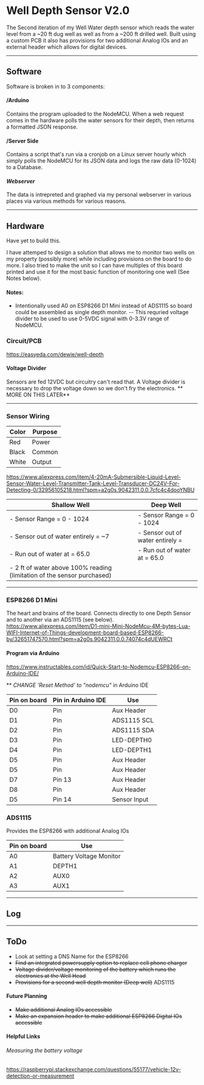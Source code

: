 # Well Depth Sensor V2.0

The Second iteration of my Well Water depth sensor which reads the water level from a ~20 ft dug well as well as from a ~200 ft drilled well. Built using a custom PCB it also has provisions for two additional Analog IOs and an external header which allows for digital devices.

--- 
## Software

Software is broken in to 3 components:

#### /Arduino 
Contains the program uploaded to the NodeMCU. When a web request comes in the hardware polls the water sensors for their depth, then returns a formatted JSON response.

#### /Server Side
Contains a script that's run via a cronjob on a Linux server hourly which simply polls the NodeMCU for its JSON data and logs the raw data (0-1024) to a Database.

#### *Webserver*
The data is intrepreted and graphed via my personal webserver in various places via various methods for various reasons. 




---
## Hardware 
 Have yet to build this.
 
I have attemped to design a solution that allows me to monitor two wells on my property (possibly more) while including provisions on the board to do more. I also tried to make the unit so I can have multiples of this board printed and use it for the most basic function of monitoring one well (See Notes below). 
 
 
#### Notes:  
- Intentionally used A0 on ESP8266 D1 Mini instead of ADS1115 so board could be assembled as single depth monitor. 
-- This requried voltage divider to be used to use 0-5VDC signal with 0-3.3V range of NodeMCU. 

### Circuit/PCB
https://easyeda.com/dewie/well-depth

#### Voltage Divider
Sensors are fed 12VDC but circuitry can't read that. A Voltage divider is necessary to drop the voltage down so we don't fry the electronics. 
** MORE ON THIS LATER**

---
### Sensor Wiring 
|Color 		| Purpose	|
|-------	| -------	|			
|Red 		|Power		|
|Black		|Common		|
|White		|Output	 	|

https://www.aliexpress.com/item/4-20mA-Submersible-Liquid-Level-Sensor-Water-Level-Transmitter-Tank-Level-Transducer-DC24V-For-Detecting-0/32956105218.html?spm=a2g0s.9042311.0.0.7cfc4c4dooYNBU


|Shallow Well 															| Deep Well	|
|-------																| -------	|	
|- Sensor Range		    	= 0 - 1024									| - Sensor Range		    	= 0 - 1024	|
|- Sensor out of water entirely 	= ~7								| - Sensor out of water entirely 	= 				|
|- Run out of water at 	     	= 65.0									| - Run out of water at 	     	= 65.0					|
|- 2 ft of water above 100% reading (limitation of the sensor purchased)| 					|







---
### ESP8266 D1 Mini
The heart and brains of the board. Connects directly to one Depth Sensor and to another via an ADS1115 (see below). 
https://www.aliexpress.com/item/D1-mini-Mini-NodeMcu-4M-bytes-Lua-WIFI-Internet-of-Things-development-board-based-ESP8266-by/32651747570.html?spm=a2g0s.9042311.0.0.74074c4dUEWRCt

#### Program via Arduino
https://www.instructables.com/id/Quick-Start-to-Nodemcu-ESP8266-on-Arduino-IDE/

** *CHANGE 'Reset Method' to "nodemcu"* in Arduino IDE

|Pin on board		|Pin in Arduino IDE		|Use			|
|-------------------|-----------------------|---------------|
|D0					|Pin  					|Aux Header		|
|D1 				|Pin  					|ADS1115 SCL	|
|D2 				|Pin  					|ADS1115 SDA	|
|D3 				|Pin  					|LED-DEPTH0		|
|D4 				|Pin  					|LED-DEPTH1		|
|D5 				|Pin  					|Aux Header		|
|D5 				|Pin  					|Aux Header		|
|D7 				|Pin 13 				|Aux Header		|
|D8 				|Pin 					|Aux Header		|
|D5					|Pin 14					|Sensor Input	|

### ADS1115
Provides the ESP8266 with additional Analog IOs

|Pin on board		|Use						|
|-------------------|---------------			|
|A0					| Battery Voltage Monitor	|
|A1 				| DEPTH1					|
|A2 				| AUX0 						|
|A3 				| AUX1						|


---
## Log



---
## ToDo
- Look at setting a DNS Name for the ESP8266 
- ~~Find an integrated powersupply option to replace cell phone charger~~
- ~~Voltage divider/voltage monitoring of the battery which runs the electronics at the Well Head~~
- ~~Provisions for a second well depth monitor (Deep well)~~ ADS1115
#### Future Planning
- ~~Make additional Analog IOs accessible~~
- ~~Make an expansion header to make additional ESP8266 Digital IOs accessible~~ 




#### Helpful Links
###### Measuring the battery voltage 
https://raspberrypi.stackexchange.com/questions/55177/vehicle-12v-detection-or-measurement
